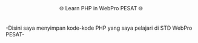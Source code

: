 <center>🌐 Learn PHP in WebPro PESAT 🌐</center>
<br>
<br>
-Disini saya menyimpan kode-kode PHP yang saya pelajari di STD WebPro PESAT-
